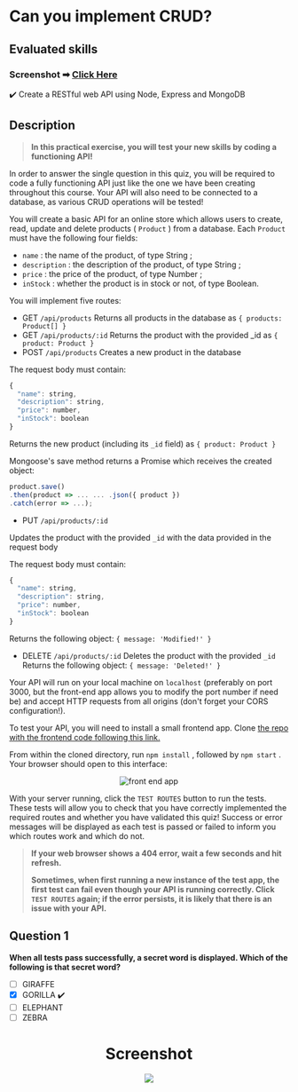 # Can you implement CRUD?
## Evaluated skills
### Screenshot ➡ [Click Here](#screenshot)

✔️ Create a RESTful web API using Node, Express and MongoDB

## Description 

> **In this practical exercise, you will test your new skills by coding a functioning API!**

In order to answer the single question in this quiz, you will be required to code a fully functioning API just like the one we have been creating throughout this course. Your API will also need to be connected to a database, as various CRUD operations will be tested!

You will create a basic API for an online store which allows users to create, read, update and delete products (  `Product`  ) from a database. Each  `Product`  must have the following four fields:

- `name`  : the name of the product, of type String ;
- `description`  : the description of the product, of type String ;
- `price`  : the price of the product, of type Number ;
- `inStock`  : whether the product is in stock or not, of type Boolean.

You will implement five routes:

- GET  `/api/products`
Returns all products in the database as  `{ products: Product[] }`
- GET  `/api/products/:id`
Returns the product with the provided  _id  as  `{ product: Product }`
- POST  `/api/products`
Creates a new product in the database

The request body must contain:
```js
{
  "name": string,
  "description": string,
  "price": number,
  "inStock": boolean
}
```

Returns the new product (including its  `_id`  field) as  `{ product: Product }`

Mongoose's save method returns a Promise which receives the created object:
```js
product.save()
.then(product => ... ... .json({ product })
.catch(error => ...);
```
- PUT  `/api/products/:id`

Updates the product with the provided  `_id`  with the data provided in the request body

The request body must contain:
```js
{
  "name": string,
  "description": string,
  "price": number,
  "inStock": boolean
}
```
Returns the following object:  `{ message: 'Modified!' }`

- DELETE  `/api/products/:id`
Deletes the product with the provided  `_id`
Returns the following object:  `{ message: 'Deleted!' }`

Your API will run on your local machine on  `localhost`  (preferably on port 3000, but the front-end app allows you to modify the port number if need be) and accept HTTP requests from all origins (don't forget your CORS configuration!).

To test your API, you will need to install a small frontend app. Clone [the repo with the frontend code following this link.](https://github.com/OpenClassrooms-Student-Center/fullstack-activity)

From within the cloned directory, run  `npm install`  , followed by  `npm start`  . Your browser should open to this interface:

<div align="center">
  <img src="https://user-images.githubusercontent.com/73438491/124810715-85ae4f80-df16-11eb-9027-df394ec6fc8b.png" alt="front end app" />
  </div>

With your server running, click the `TEST ROUTES` button to run the tests. These tests will allow you to check that you have correctly implemented the required routes and whether you have validated this quiz!  Success or error messages will be displayed as each test is passed or failed to inform you which routes work and which do not.

>**If your web browser shows a 404 error, wait a few seconds and hit refresh.**
>
>**Sometimes, when first running a new instance of the test app, the first test can fail even though your API is running correctly. Click `TEST ROUTES` again; if the error persists, it is likely that there is an issue with your API.**

 

## Question 1
**When all tests pass successfully, a secret word is displayed. Which of the following is that secret word?**

- [ ] GIRAFFE
- [x] GORILLA ✔️
- [ ] ELEPHANT
- [ ] ZEBRA

<div id="screenshot" align="center">
  <h1>Screenshot</h1>
<img src="https://user-images.githubusercontent.com/73438491/124816738-b645b780-df1d-11eb-9b96-0225c93909c7.png" />
  </div>

